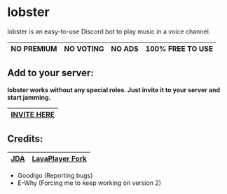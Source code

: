 # lobster

lobster is an easy-to-use Discord bot to play music in a voice channel.

| NO PREMIUM | NO VOTING | NO ADS | 100% FREE TO USE |
|------------|-----------|--------|------------------|

## Add to your server:

**lobster works without any special roles. Just invite it to your server and start jamming.**

| [INVITE HERE](https://discord.com/oauth2/authorize?client_id=891760327522394183&scope=bot&permissions=20007952) |
|:---------------------------------------------------------------------------------------------------------------:|

## Credits:

| [JDA](https://github.com/DV8FromTheWorld/JDA) | [LavaPlayer Fork](https://github.com/walkyst/lavaplayer-fork) |
|:---------------------------------------------:|:-------------------------------------------------------------:|

- Goodigo (Reporting bugs)
- E-Why (Forcing me to keep working on version 2)